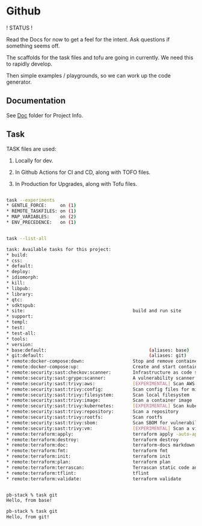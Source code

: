 # Github

! STATUS !

Read the Docs for now to get a feel for the intent. Ask questions if something seems off.

The scaffolds for the task files and tofu are going in currently. We need this to rapidly develop.

Then simple examples / playgrounds, so we can work up the code generator.

## Documentation

See [Doc](../doc/README.md) folder for Project Info.


## Task

TASK files are used:

1. Locally for dev.

2. In Github Actions for CI and CD, along with TOFO files.

3. In Production for Upgrades, along with Tofu files.


```sh

task --experiments
* GENTLE_FORCE:     on (1)
* REMOTE_TASKFILES: on (1)
* MAP_VARIABLES:    on (2)
* ENV_PRECEDENCE:   on (1)


task --list-all

task: Available tasks for this project:
* build:                                       
* css:                                         
* default:                                     
* deploy:                                      
* idiomorph:                                   
* kill:                                        
* libpub:                                      
* library:                                     
* qtc:                                         
* sdktspub:                                    
* site:                                        build and run site
* support:                                     
* templ:                                       
* test:                                        
* test-all:                                    
* tools:                                       
* version:                                     
* base:default:                                      (aliases: base)
* git:default:                                       (aliases: git)
* remote:docker-compose:down:                  Stop and remove containers, networks
* remote:docker-compose:up:                    Create and start containers
* remote:security:sast:checkov:scanner:        Infrastructure as code static analysis
* remote:security:sast:grype:scanner:          A vulnerability scanner for container images, filesystems, and SBOMs
* remote:security:sast:trivy:aws:              [EXPERIMENTAL] Scan AWS account
* remote:security:sast:trivy:config:           Scan config files for misconfigurations
* remote:security:sast:trivy:filesystem:       Scan local filesystem
* remote:security:sast:trivy:image:            Scan a container image
* remote:security:sast:trivy:kubernetes:       [EXPERIMENTAL] Scan kubernetes cluster
* remote:security:sast:trivy:repository:       Scan a repository
* remote:security:sast:trivy:rootfs:           Scan rootfs
* remote:security:sast:trivy:sbom:             Scan SBOM for vulnerabilities and licenses
* remote:security:sast:trivy:vm:               [EXPERIMENTAL] Scan a virtual machine image
* remote:terraform:apply:                      terraform apply -auto-approve
* remote:terraform:destroy:                    terraform destroy
* remote:terraform:doc:                        terraform-docs markdown table
* remote:terraform:fmt:                        terraform fmt
* remote:terraform:init:                       terraform init
* remote:terraform:plan:                       terraform plan
* remote:terraform:terrascan:                  Terrascan static code analyzer
* remote:terraform:tflint:                     tflint
* remote:terraform:validate:                   terraform validate


pb-stack % task git
Hello, from base!

pb-stack % task git
Hello, from git!


```
